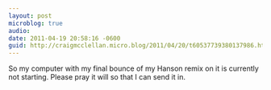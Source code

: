 ```yaml
---
layout: post
microblog: true
audio: 
date: 2011-04-19 20:58:16 -0600
guid: http://craigmcclellan.micro.blog/2011/04/20/t60537739380137986.html
---
```

So my computer with my final bounce of my Hanson remix on it is currently not starting.  Please pray it will so that I can send it in.
